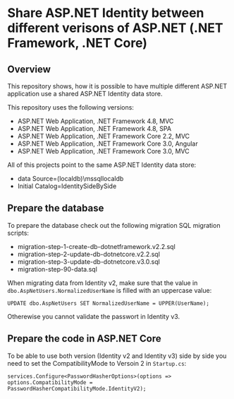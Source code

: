 # Share ASP.NET Identity between different verisons of ASP.NET (.NET Framework, .NET Core)

## Overview

This repository shows, how it is possible to have multiple different ASP.NET application  use a shared ASP.NET Identity data store.

This repository uses the following versions:
- ASP.NET Web Application, .NET Framework 4.8, MVC
- ASP.NET Web Application, .NET Framework 4.8, SPA
- ASP.NET Web Application, .NET Framework Core 2.2, MVC
- ASP.NET Web Application, .NET Framework Core 3.0, Angular
- ASP.NET Web Application, .NET Framework Core 3.0, MVC


All of this projects point to the same ASP.NET Identity data store:
- data Source=(localdb)\mssqllocaldb
- Initial Catalog=IdentitySideBySide

## Prepare the database

To prepare the database check out the following migration SQL migration scripts:
- migration-step-1-create-db-dotnetframework.v2.2.sql
- migration-step-2-update-db-dotnetcore.v2.2.sql
- migration-step-3-update-db-dotnetcore.v3.0.sql
- migration-step-90-data.sql

When migrating data from Identity v2, make sure that the value in ````dbo.AspNetUsers.NormalizedUserName```` is filled with an uppercase value:

    UPDATE dbo.AspNetUsers SET NormalizedUserName = UPPER(UserName);

Otherewise you cannot validate the passwort in Identity v3.

## Prepare the code in ASP.NET Core

To be able to use both version (Identity v2 and Identity v3) side by side you need to set the CompatibilityMode to Versoin 2 in ````Startup.cs````:

    services.Configure<PasswordHasherOptions>(options => options.CompatibilityMode = PasswordHasherCompatibilityMode.IdentityV2);


